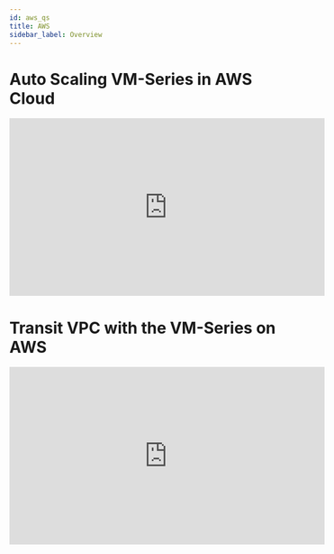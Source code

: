 ```yaml
---
id: aws_qs
title: AWS 
sidebar_label: Overview
---
```


# Auto Scaling VM-Series in AWS Cloud

<iframe width="560" height="315" src="https://www.youtube.com/embed/fArBo7ec-ro" frameborder="0" allow="accelerometer; autoplay; encrypted-media; gyroscope; picture-in-picture" allowfullscreen></iframe>

# Transit VPC with the VM-Series on AWS

<iframe width="560" height="315" src="https://www.youtube.com/embed/OCAylyYH2kQ" frameborder="0" allow="accelerometer; autoplay; encrypted-media; gyroscope; picture-in-picture" allowfullscreen></iframe>